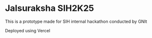 # Jalsuraksha SIH2K25
This is a prototype made for SIH internal hackathon conducted by GNIt

Deployed using Vercel
